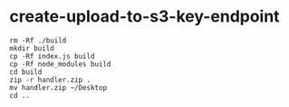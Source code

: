 # create-upload-to-s3-key-endpoint

```
rm -Rf ./build
mkdir build
cp -Rf index.js build
cp -Rf node_modules build
cd build
zip -r handler.zip .
mv handler.zip ~/Desktop
cd ..
```
